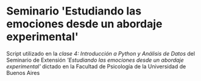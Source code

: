 # Seminario 'Estudiando las emociones desde un abordaje experimental'

Script utilizado en la _clase 4: Introducción a Python y Análisis de Datos_ del Seminario de Extensión _'Estudiando las emociones desde un abordaje experimental'_ dictado en la Facultad de Psicología de la Universidad de Buenos Aires
